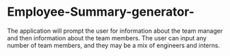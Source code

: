 # Employee-Summary-generator-
The application will prompt the user for information about the team manager and then information about the team members. The user can input any number of team members, and they may be a mix of engineers and interns.

